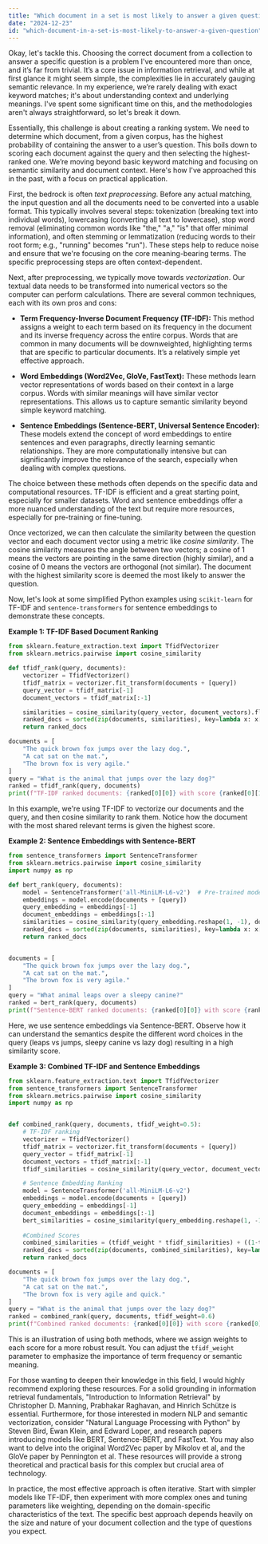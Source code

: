```yaml
---
title: "Which document in a set is most likely to answer a given question?"
date: "2024-12-23"
id: "which-document-in-a-set-is-most-likely-to-answer-a-given-question"
---
```


Okay, let's tackle this. Choosing the correct document from a collection to answer a specific question is a problem I've encountered more than once, and it’s far from trivial. It’s a core issue in information retrieval, and while at first glance it might seem simple, the complexities lie in accurately gauging semantic relevance. In my experience, we’re rarely dealing with exact keyword matches; it's about understanding context and underlying meanings. I've spent some significant time on this, and the methodologies aren't always straightforward, so let's break it down.

Essentially, this challenge is about creating a ranking system. We need to determine which document, from a given corpus, has the highest probability of containing the answer to a user’s question. This boils down to scoring each document against the query and then selecting the highest-ranked one. We’re moving beyond basic keyword matching and focusing on semantic similarity and document context. Here's how I've approached this in the past, with a focus on practical application.

First, the bedrock is often *text preprocessing*. Before any actual matching, the input question and all the documents need to be converted into a usable format. This typically involves several steps: tokenization (breaking text into individual words), lowercasing (converting all text to lowercase), stop word removal (eliminating common words like "the," "a," "is" that offer minimal information), and often stemming or lemmatization (reducing words to their root form; e.g., "running" becomes "run"). These steps help to reduce noise and ensure that we're focusing on the core meaning-bearing terms. The specific preprocessing steps are often context-dependent.

Next, after preprocessing, we typically move towards *vectorization*. Our textual data needs to be transformed into numerical vectors so the computer can perform calculations. There are several common techniques, each with its own pros and cons:

*   **Term Frequency-Inverse Document Frequency (TF-IDF):** This method assigns a weight to each term based on its frequency in the document and its inverse frequency across the entire corpus. Words that are common in many documents will be downweighted, highlighting terms that are specific to particular documents. It’s a relatively simple yet effective approach.

*   **Word Embeddings (Word2Vec, GloVe, FastText):** These methods learn vector representations of words based on their context in a large corpus. Words with similar meanings will have similar vector representations. This allows us to capture semantic similarity beyond simple keyword matching.

*   **Sentence Embeddings (Sentence-BERT, Universal Sentence Encoder):** These models extend the concept of word embeddings to entire sentences and even paragraphs, directly learning semantic relationships. They are more computationally intensive but can significantly improve the relevance of the search, especially when dealing with complex questions.

The choice between these methods often depends on the specific data and computational resources. TF-IDF is efficient and a great starting point, especially for smaller datasets. Word and sentence embeddings offer a more nuanced understanding of the text but require more resources, especially for pre-training or fine-tuning.

Once vectorized, we can then calculate the similarity between the question vector and each document vector using a metric like *cosine similarity*. The cosine similarity measures the angle between two vectors; a cosine of 1 means the vectors are pointing in the same direction (highly similar), and a cosine of 0 means the vectors are orthogonal (not similar). The document with the highest similarity score is deemed the most likely to answer the question.

Now, let's look at some simplified Python examples using `scikit-learn` for TF-IDF and `sentence-transformers` for sentence embeddings to demonstrate these concepts.

**Example 1: TF-IDF Based Document Ranking**

```python
from sklearn.feature_extraction.text import TfidfVectorizer
from sklearn.metrics.pairwise import cosine_similarity

def tfidf_rank(query, documents):
    vectorizer = TfidfVectorizer()
    tfidf_matrix = vectorizer.fit_transform(documents + [query])
    query_vector = tfidf_matrix[-1]
    document_vectors = tfidf_matrix[:-1]

    similarities = cosine_similarity(query_vector, document_vectors).flatten()
    ranked_docs = sorted(zip(documents, similarities), key=lambda x: x[1], reverse=True)
    return ranked_docs

documents = [
    "The quick brown fox jumps over the lazy dog.",
    "A cat sat on the mat.",
    "The brown fox is very agile."
]
query = "What is the animal that jumps over the lazy dog?"
ranked = tfidf_rank(query, documents)
print(f"TF-IDF ranked documents: {ranked[0][0]} with score {ranked[0][1]:.4f}")
```

In this example, we're using TF-IDF to vectorize our documents and the query, and then cosine similarity to rank them. Notice how the document with the most shared relevant terms is given the highest score.

**Example 2: Sentence Embeddings with Sentence-BERT**

```python
from sentence_transformers import SentenceTransformer
from sklearn.metrics.pairwise import cosine_similarity
import numpy as np

def bert_rank(query, documents):
    model = SentenceTransformer('all-MiniLM-L6-v2')  # Pre-trained model
    embeddings = model.encode(documents + [query])
    query_embedding = embeddings[-1]
    document_embeddings = embeddings[:-1]
    similarities = cosine_similarity(query_embedding.reshape(1, -1), document_embeddings).flatten()
    ranked_docs = sorted(zip(documents, similarities), key=lambda x: x[1], reverse=True)
    return ranked_docs


documents = [
    "The quick brown fox jumps over the lazy dog.",
    "A cat sat on the mat.",
    "The brown fox is very agile."
]
query = "What animal leaps over a sleepy canine?"
ranked = bert_rank(query, documents)
print(f"Sentence-BERT ranked documents: {ranked[0][0]} with score {ranked[0][1]:.4f}")
```

Here, we use sentence embeddings via Sentence-BERT. Observe how it can understand the semantics despite the different word choices in the query (leaps vs jumps, sleepy canine vs lazy dog) resulting in a high similarity score.

**Example 3: Combined TF-IDF and Sentence Embeddings**

```python
from sklearn.feature_extraction.text import TfidfVectorizer
from sentence_transformers import SentenceTransformer
from sklearn.metrics.pairwise import cosine_similarity
import numpy as np


def combined_rank(query, documents, tfidf_weight=0.5):
    # TF-IDF ranking
    vectorizer = TfidfVectorizer()
    tfidf_matrix = vectorizer.fit_transform(documents + [query])
    query_vector = tfidf_matrix[-1]
    document_vectors = tfidf_matrix[:-1]
    tfidf_similarities = cosine_similarity(query_vector, document_vectors).flatten()

    # Sentence Embedding Ranking
    model = SentenceTransformer('all-MiniLM-L6-v2')
    embeddings = model.encode(documents + [query])
    query_embedding = embeddings[-1]
    document_embeddings = embeddings[:-1]
    bert_similarities = cosine_similarity(query_embedding.reshape(1, -1), document_embeddings).flatten()
    
    #Combined Scores
    combined_similarities = (tfidf_weight * tfidf_similarities) + ((1-tfidf_weight) * bert_similarities)
    ranked_docs = sorted(zip(documents, combined_similarities), key=lambda x: x[1], reverse=True)
    return ranked_docs

documents = [
    "The quick brown fox jumps over the lazy dog.",
    "A cat sat on the mat.",
    "The brown fox is very agile and quick."
]
query = "What is the animal that jumps over the lazy dog?"
ranked = combined_rank(query, documents, tfidf_weight=0.6)
print(f"Combined ranked documents: {ranked[0][0]} with score {ranked[0][1]:.4f}")
```

This is an illustration of using both methods, where we assign weights to each score for a more robust result. You can adjust the `tfidf_weight` parameter to emphasize the importance of term frequency or semantic meaning.

For those wanting to deepen their knowledge in this field, I would highly recommend exploring these resources. For a solid grounding in information retrieval fundamentals, "Introduction to Information Retrieval" by Christopher D. Manning, Prabhakar Raghavan, and Hinrich Schütze is essential. Furthermore, for those interested in modern NLP and semantic vectorization, consider "Natural Language Processing with Python" by Steven Bird, Ewan Klein, and Edward Loper, and research papers introducing models like BERT, Sentence-BERT, and FastText. You may also want to delve into the original Word2Vec paper by Mikolov et al, and the GloVe paper by Pennington et al. These resources will provide a strong theoretical and practical basis for this complex but crucial area of technology.

In practice, the most effective approach is often iterative. Start with simpler models like TF-IDF, then experiment with more complex ones and tuning parameters like weighting, depending on the domain-specific characteristics of the text. The specific best approach depends heavily on the size and nature of your document collection and the type of questions you expect.
